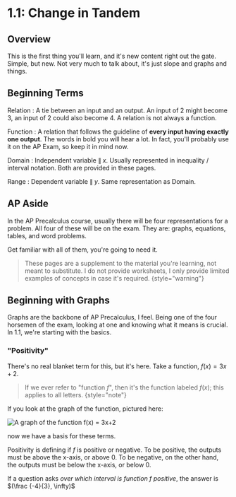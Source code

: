 # 1.1: Change in Tandem

## Overview

This is the first thing you'll learn, and it's new content right out the gate.
Simple, but new. Not very much to talk about, it's just slope and graphs and things.

## Beginning Terms

Relation
: A tie between an input and an output.
An input of 2 might become 3, an input of 2 could also become 4.
A relation is not always a function.

Function
: A relation that follows the guideline of **every input having exactly one output**.
The words in bold you will hear a lot.
In fact, you'll probably use it on the AP Exam, so keep it in mind now.

Domain
: Independent variable $\|\; x$.
Usually represented in inequality / interval notation.
Both are provided in these pages.

Range
: Dependent variable $\|\; y$.
Same representation as Domain.

## AP Aside

In the AP Precalculus course, usually there will be four representations for a problem.
All four of these will be on the exam.
They are: graphs, equations, tables, and word problems.

Get familiar with all of them, you're going to need it.

> These pages are a supplement to the material you're learning, not meant to substitute.
I do not provide worksheets, I only provide limited examples of concepts in case it's required.
{style="warning"}

## Beginning with Graphs

Graphs are the backbone of AP Precalculus, I feel.
Being one of the four horsemen of the exam, looking at one and knowing what it means is crucial.
In 1.1, we're starting with the basics.

### "Positivity"

There's no real blanket term for this, but it's here.
Take a function, $f(x)=3x+2$.

> If we ever refer to "function $f$", then it's the function labeled $f(x)$; this applies to all letters.
{style="note"}

If you look at the graph of the function, pictured here:

![A graph of the function f(x) = 3x+2](1.1.positivity.png)

now we have a basis for these terms.

Positivity is defining if $f$ is positive or negative.
To be positive, the outputs must be above the x-axis, or above 0.
To be negative, on the other hand, the outputs must be below the x-axis, or below 0.

If a question asks *over which interval is function $f$ positive*, the answer is $(\frac {-4}{3}, \infty)$